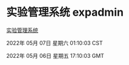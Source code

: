 # 实验管理系统 expadmin
[实验管理系统](http://59.174.24.229:56808/expadmin-782313d2-e1b1-4ea7-932e-3a55e6a1a4d0/)

2022年 05月 07日 星期六 01:10:03 CST

2022年 05月 06日 星期五 17:10:03 GMT
